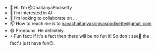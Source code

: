 - 👋 Hi, I’m @ChaitanyaPodisetty
- 👀 I’m interested in AI
- 💞️ I’m looking to collaborate on ...
- 📫 How to reach me is to navachaitanyasrinivaspodisetty@gmail.com
- 😄 Pronouns: He definitely.
- ⚡ Fun fact: If it's a fact then there will be no fun it! So don't see👀 the fact's just have fun😉.

<!---
ChaitanyaPodisetty/ChaitanyaPodisetty is a ✨ special ✨ repository because its `README.md` (this file) appears on your GitHub profile.
You can click the Preview link to take a look at your changes.
--->
